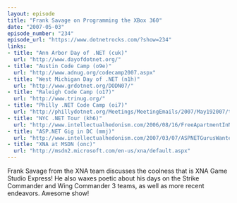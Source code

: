 ```yaml
---
layout: episode
title: "Frank Savage on Programming the XBox 360"
date: "2007-05-03"
episode_number: "234"
episode_url: "https://www.dotnetrocks.com/?show=234"
links:
- title: "Ann Arbor Day of .NET (cuk)"
  url: "http://www.dayofdotnet.org/"
- title: "Austin Code Camp (o9e)"
  url: "http://www.adnug.org/codecamp2007.aspx"
- title: "West Michigan Day of .NET (n1h)"
  url: "http://www.grdotnet.org/DODN07/"
- title: "Raleigh Code Camp (o17)"
  url: "http://www.trinug.org/"
- title: "Philly .NET Code Camp (oi7)"
  url: "http://phillydotnet.org/Meetings/MeetingEmails/2007/May192007/tabid/589/Default.aspx"
- title: "NYC .NET Tour (kh6)"
  url: "http://www.intellectualhedonism.com/2006/08/16/FreeApartmentInNYCForOneYearOnTopOfANewYorkSalary.aspx"
- title: "ASP.NET Gig in DC (mmj)"
  url: "http://www.intellectualhedonism.com/2007/03/07/ASPNETGurusWantedInWashingtonDC.aspx"
- title: "XNA at MSDN (onc)"
  url: "http://msdn2.microsoft.com/en-us/xna/default.aspx"
---
```


Frank Savage from the XNA team discusses the coolness that is XNA Game Studio Express! He also waxes poetic about his days on the Strike Commander and Wing Commander 3 teams, as well as more recent endeavors. Awesome show!
